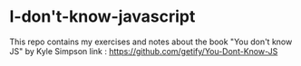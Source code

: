 # I-don't-know-javascript
This repo contains my exercises and notes about the book "You don't know JS" by Kyle Simpson
link : https://github.com/getify/You-Dont-Know-JS
